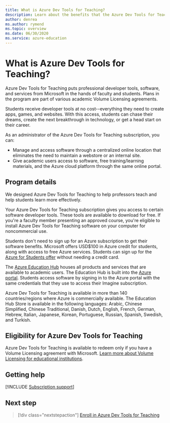 ```yaml
---
title: What is Azure Dev Tools for Teaching?
description: Learn about the benefits that the Azure Dev Tools for Teaching program can offer to educators and students.
author: denrea
ms.author: rymend
ms.topic: overview
ms.date: 06/30/2020
ms.service: azure-education
---
```


# What is Azure Dev Tools for Teaching?

Azure Dev Tools for Teaching puts professional developer tools, software, and services from Microsoft in the hands of faculty and students. Plans in the program are part of various academic Volume Licensing agreements.

Students receive developer tools at no cost--everything they need to create apps, games, and websites. With this access, students can chase their dreams, create the next breakthrough in technology, or get a head start on their career.

As an administrator of the Azure Dev Tools for Teaching subscription, you can:

- Manage and access software through a centralized online location that eliminates the need to maintain a webstore or an internal site.
- Give academic users access to software, free training/learning materials, and the Azure cloud platform through the same online portal.

## Program details

We designed Azure Dev Tools for Teaching to help professors teach and help students learn more effectively.

Your Azure Dev Tools for Teaching subscription gives you access to certain software developer tools. These tools are available to download for free. If you're a faculty member presenting an approved course, you're eligible to install Azure Dev Tools for Teaching software on your computer for noncommercial use.

Students don't need to sign up for an Azure subscription to get their software benefits. Microsoft offers USD$100 in Azure credit for students, along with access to free Azure services. Students can sign up for the [Azure for Students offer](azure-students-program.md) without needing a credit card.

The [Azure Education Hub](https://azureforeducation.microsoft.com/devtools) houses all products and services that are available to academic users. The Education Hub is built into the [Azure portal](https://portal.azure.com/). Students access software by signing in to the Azure portal with the same credentials that they use to access their Imagine subscription.

Azure Dev Tools for Teaching is available in more than 140 countries/regions where Azure is commercially available. The Education Hub Store is available in the following languages: Arabic, Chinese Simplified, Chinese Traditional, Danish, Dutch, English, French, German, Hebrew, Italian, Japanese, Korean, Portuguese, Russian, Spanish, Swedish, and Turkish.

## Eligibility for Azure Dev Tools for Teaching

Azure Dev Tools for Teaching is available to redeem only if you have a Volume Licensing agreement with Microsoft. [Learn more about Volume Licensing for educational institutions](https://aka.ms/ees).

## Getting help

[!INCLUDE [Subscription support](../../../includes/edu-dev-tools-program-support.md)]

## Next step

> [!div class="nextstepaction"]
> [Enroll in Azure Dev Tools for Teaching](enroll-renew-subscription.md)
